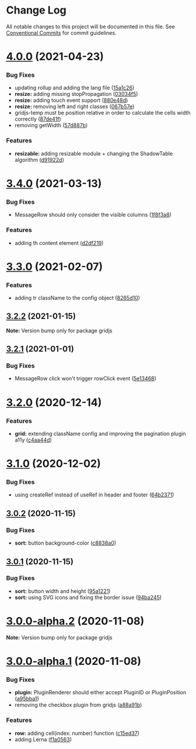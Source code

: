 # Change Log

All notable changes to this project will be documented in this file.
See [Conventional Commits](https://conventionalcommits.org) for commit guidelines.

# [4.0.0](https://github.com/grid-js/gridjs/compare/3.4.0...4.0.0) (2021-04-23)


### Bug Fixes

* updating rollup and adding the lang file ([15a1c26](https://github.com/grid-js/gridjs/commit/15a1c2669e69a6c3498049cb08ebbcb6346116eb))
* **resize:** adding missing stopPropagation ([03034f5](https://github.com/grid-js/gridjs/commit/03034f5f12aef7c00d8f2f05a52fe1fde5df92c2))
* **resize:** adding touch event support ([880e48d](https://github.com/grid-js/gridjs/commit/880e48dd63c2da4cf9eaae19fd016c5e32e88741))
* **resize:** removing left and right classes ([067b57e](https://github.com/grid-js/gridjs/commit/067b57ea9614107e0c2b82c0af6f94f777becf86))
* gridjs-temp must be position relative in order to calculate the cells width correctly ([87de41f](https://github.com/grid-js/gridjs/commit/87de41f5be12c3ee6ace8fe2e1ded3af73d723b3))
* removing getWidth ([57d887b](https://github.com/grid-js/gridjs/commit/57d887bfeb4f0f719057aa7c7bd48c3d76a3f60f))


### Features

* **resizable:** adding resizable module + changing the ShadowTable algorithm ([d91922d](https://github.com/grid-js/gridjs/commit/d91922dfca1bb1d5721d9b4e7175cbdd1617a307))





# [3.4.0](https://github.com/grid-js/gridjs/compare/3.3.0...3.4.0) (2021-03-13)


### Bug Fixes

* MessageRow should only consider the visible columns ([1f8f3a8](https://github.com/grid-js/gridjs/commit/1f8f3a8bbbf4fbf8dda49377ad1f00c529560e90))


### Features

* adding th content element ([d2df219](https://github.com/grid-js/gridjs/commit/d2df219c8b7981ff6958c1a2c5f7577c9bb6d532))





# [3.3.0](https://github.com/grid-js/gridjs/compare/3.2.2...3.3.0) (2021-02-07)


### Features

* adding tr className to the config object ([8265d10](https://github.com/grid-js/gridjs/commit/8265d1099d1c0c3bd8444935aa95f1b18def8b11))





## [3.2.2](https://github.com/grid-js/gridjs/compare/3.2.1...3.2.2) (2021-01-15)

**Note:** Version bump only for package gridjs





## [3.2.1](https://github.com/grid-js/gridjs/compare/3.2.0...3.2.1) (2021-01-01)


### Bug Fixes

* MessageRow click won't trigger rowClick event ([5e13468](https://github.com/grid-js/gridjs/commit/5e13468691a897d9e6dcff67355c11ad8f659178))





# [3.2.0](https://github.com/grid-js/gridjs/compare/3.1.0...3.2.0) (2020-12-14)


### Features

* **grid:** extending className config and improving the pagination plugin a11y ([c4aa44d](https://github.com/grid-js/gridjs/commit/c4aa44d91a7285456bcc7f59a12fcfb426faa095))





# [3.1.0](https://github.com/grid-js/gridjs/compare/3.0.2...3.1.0) (2020-12-02)


### Bug Fixes

* using createRef instead of useRef in header and footer ([64b2371](https://github.com/grid-js/gridjs/commit/64b2371ad12b51a9e79cd353ed6b2a1b73681705))





## [3.0.2](https://github.com/grid-js/gridjs/compare/3.0.1...3.0.2) (2020-11-15)


### Bug Fixes

* **sort:** button background-color ([c8838a0](https://github.com/grid-js/gridjs/commit/c8838a0b4fd146d750e903f5659df9e87c9beb7d))





## [3.0.1](https://github.com/grid-js/gridjs/compare/3.0.0-alpha.2...3.0.1) (2020-11-15)


### Bug Fixes

* **sort:** button width and height ([95a1221](https://github.com/grid-js/gridjs/commit/95a1221f74447d5c4b2ffa00268ea1d79cdd04cc))
* **sort:** using SVG icons and fixing the border issue ([94ba245](https://github.com/grid-js/gridjs/commit/94ba245a8750baaab25ade1b1a1f14f2e06272f1))





# [3.0.0-alpha.2](https://github.com/grid-js/gridjs/compare/3.0.0-alpha.1...3.0.0-alpha.2) (2020-11-08)

**Note:** Version bump only for package gridjs





# [3.0.0-alpha.1](https://github.com/grid-js/gridjs/compare/2.1.0...3.0.0-alpha.1) (2020-11-08)


### Bug Fixes

* **plugin:** PluginRenderer should either accept PluginID or PluginPosition ([a95bba1](https://github.com/grid-js/gridjs/commit/a95bba1823fa56c48e0145aeb5aef9e2001940d7))
* removing the checkbox plugin from gridjs ([a88a91b](https://github.com/grid-js/gridjs/commit/a88a91bb4181d903eba10fd479c7078c18aa086d))


### Features

* **row:** adding cell(index: number) function ([c15ed37](https://github.com/grid-js/gridjs/commit/c15ed378ce59f9683b93f53db9c2273ecad93cc7))
* adding Lerna ([f1a0563](https://github.com/grid-js/gridjs/commit/f1a0563d791f2d14ec54431ae111dc32e9eeda3c))
